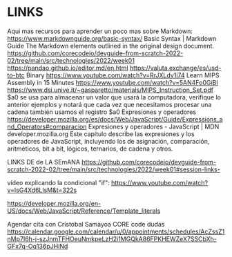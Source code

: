 # LINKS
Aqui mas recursos para aprender un poco mas sobre Markdown: https://www.markdownguide.org/basic-syntax/ Basic Syntax | Markdown Guide The Markdown elements outlined in the original design document.
https://github.com/corecodeio/devguide-from-scratch-2022-02/tree/main/src/technologies/2022/week01
https://pandao.github.io/editor.md/en.html
https://valuta.exchange/es/usd-to-btc
Binary https://www.youtube.com/watch?v=RrJXLdv1i74
Learn MIPS Assembly in 15 Minutes https://www.youtube.com/watch?v=5AN4Fo0GiBI   https://www.dsi.unive.it/~gasparetto/materials/MIPS_Instruction_Set.pdf                      $a0 se usa para almacenar un valor que usará la computadora, verifique lo anterior ejemplos y notará que cada vez que necesitamos procesar una cadena también usamos el registro $a0
Expresiones y operadores https://developer.mozilla.org/es/docs/Web/JavaScript/Guide/Expressions_and_Operators#comparacion
Expresiones y operadores - JavaScript | MDN developer.mozilla.org   Este capítulo describe las expresiones y los operadores de JavaScript, incluyendo los de asignación, comparación, aritméticos, bit a bit, lógicos, ternarios, de cadena y otros.

LINKS DE de LA SEmANA https://github.com/corecodeio/devguide-from-scratch-2022-02/tree/main/src/technologies/2022/week01#session-links-

 vídeo explicando la condicional "if": https://www.youtube.com/watch?v=IsG4Xd6LlsM&t=322s

https://developer.mozilla.org/en-US/docs/Web/JavaScript/Reference/Template_literals


Agendar cita con Cristobal Samayoa CORE code dudas 
https://calendar.google.com/calendar/u/0/appointments/schedules/AcZssZ1nMp7I6h-j-szJnmTFHOeuNmkpeLzH2i1MGQkA86FPKHEWZeX7SSCbXh-GFx7q-Oq136pJHiNd

